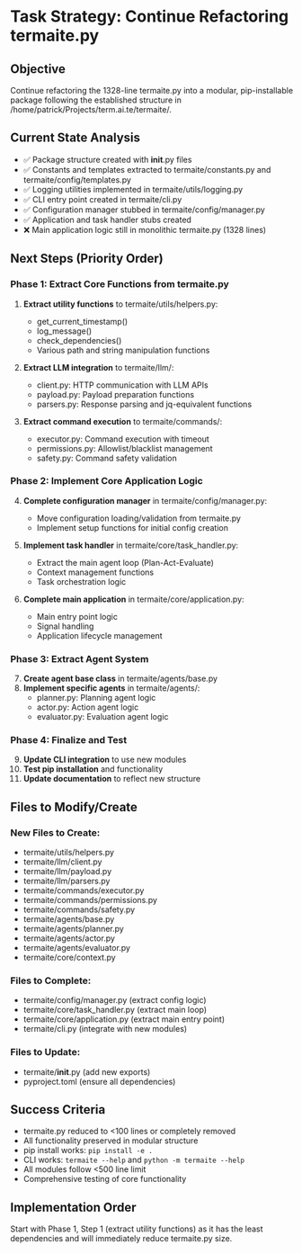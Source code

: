 # Task Strategy: Continue Refactoring termaite.py

## Objective
Continue refactoring the 1328-line termaite.py into a modular, pip-installable package following the established structure in /home/patrick/Projects/term.ai.te/termaite/.

## Current State Analysis
- ✅ Package structure created with __init__.py files
- ✅ Constants and templates extracted to termaite/constants.py and termaite/config/templates.py
- ✅ Logging utilities implemented in termaite/utils/logging.py
- ✅ CLI entry point created in termaite/cli.py
- ✅ Configuration manager stubbed in termaite/config/manager.py
- ✅ Application and task handler stubs created
- ❌ Main application logic still in monolithic termaite.py (1328 lines)

## Next Steps (Priority Order)

### Phase 1: Extract Core Functions from termaite.py
1. **Extract utility functions** to termaite/utils/helpers.py:
   - get_current_timestamp()
   - log_message()
   - check_dependencies()
   - Various path and string manipulation functions

2. **Extract LLM integration** to termaite/llm/:
   - client.py: HTTP communication with LLM APIs
   - payload.py: Payload preparation functions
   - parsers.py: Response parsing and jq-equivalent functions

3. **Extract command execution** to termaite/commands/:
   - executor.py: Command execution with timeout
   - permissions.py: Allowlist/blacklist management
   - safety.py: Command safety validation

### Phase 2: Implement Core Application Logic
4. **Complete configuration manager** in termaite/config/manager.py:
   - Move configuration loading/validation from termaite.py
   - Implement setup functions for initial config creation

5. **Implement task handler** in termaite/core/task_handler.py:
   - Extract the main agent loop (Plan-Act-Evaluate)
   - Context management functions
   - Task orchestration logic

6. **Complete main application** in termaite/core/application.py:
   - Main entry point logic
   - Signal handling
   - Application lifecycle management

### Phase 3: Extract Agent System
7. **Create agent base class** in termaite/agents/base.py
8. **Implement specific agents** in termaite/agents/:
   - planner.py: Planning agent logic
   - actor.py: Action agent logic  
   - evaluator.py: Evaluation agent logic

### Phase 4: Finalize and Test
9. **Update CLI integration** to use new modules
10. **Test pip installation** and functionality
11. **Update documentation** to reflect new structure

## Files to Modify/Create

### New Files to Create:
- termaite/utils/helpers.py
- termaite/llm/client.py
- termaite/llm/payload.py
- termaite/llm/parsers.py
- termaite/commands/executor.py
- termaite/commands/permissions.py
- termaite/commands/safety.py
- termaite/agents/base.py
- termaite/agents/planner.py
- termaite/agents/actor.py
- termaite/agents/evaluator.py
- termaite/core/context.py

### Files to Complete:
- termaite/config/manager.py (extract config logic)
- termaite/core/task_handler.py (extract main loop)
- termaite/core/application.py (extract main entry point)
- termaite/cli.py (integrate with new modules)

### Files to Update:
- termaite/__init__.py (add new exports)
- pyproject.toml (ensure all dependencies)

## Success Criteria
- termaite.py reduced to <100 lines or completely removed
- All functionality preserved in modular structure
- pip install works: `pip install -e .`
- CLI works: `termaite --help` and `python -m termaite --help`
- All modules follow <500 line limit
- Comprehensive testing of core functionality

## Implementation Order
Start with Phase 1, Step 1 (extract utility functions) as it has the least dependencies and will immediately reduce termaite.py size.
